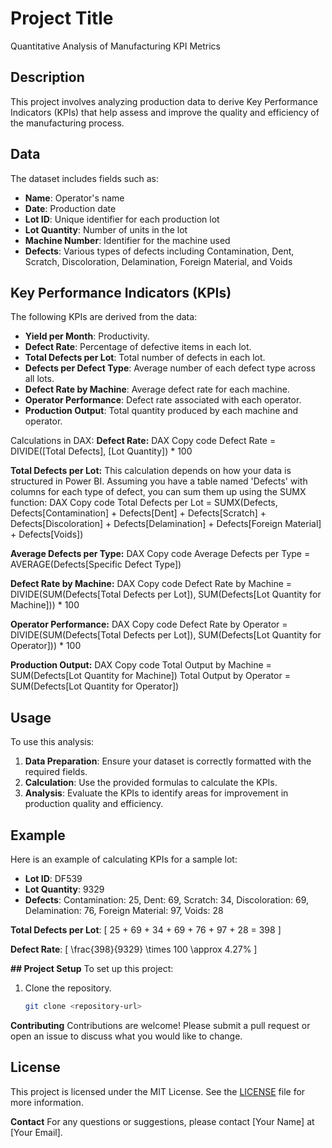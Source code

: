 # Project Title
Quantitative Analysis of Manufacturing KPI Metrics

## Description
This project involves analyzing production data to derive Key Performance Indicators (KPIs) that help assess and improve the quality and efficiency of the manufacturing process.

## Data
The dataset includes fields such as:
- **Name**: Operator's name
- **Date**: Production date
- **Lot ID**: Unique identifier for each production lot
- **Lot Quantity**: Number of units in the lot
- **Machine Number**: Identifier for the machine used
- **Defects**: Various types of defects including Contamination, Dent, Scratch, Discoloration, Delamination, Foreign Material, and Voids

## Key Performance Indicators (KPIs)
The following KPIs are derived from the data:
- **Yield per Month**: Productivity.
- **Defect Rate**: Percentage of defective items in each lot.
- **Total Defects per Lot**: Total number of defects in each lot.
- **Defects per Defect Type**: Average number of each defect type across all lots.
- **Defect Rate by Machine**: Average defect rate for each machine.
- **Operator Performance**: Defect rate associated with each operator.
- **Production Output**: Total quantity produced by each machine and operator.

Calculations in DAX:
**Defect Rate:**
DAX
Copy code
Defect Rate = DIVIDE([Total Defects], [Lot Quantity]) * 100

**Total Defects per Lot:**
This calculation depends on how your data is structured in Power BI. Assuming you have a table named 'Defects' with columns for each type of defect, you can sum them up using the SUMX function:
DAX
Copy code
Total Defects per Lot = SUMX(Defects, Defects[Contamination] + Defects[Dent] + Defects[Scratch] + Defects[Discoloration] + Defects[Delamination] + Defects[Foreign Material] + Defects[Voids])

**Average Defects per Type:**
DAX
Copy code
Average Defects per Type = AVERAGE(Defects[Specific Defect Type])

**Defect Rate by Machine:**
DAX
Copy code
Defect Rate by Machine = DIVIDE(SUM(Defects[Total Defects per Lot]), SUM(Defects[Lot Quantity for Machine])) * 100

**Operator Performance:**
DAX
Copy code
Defect Rate by Operator = DIVIDE(SUM(Defects[Total Defects per Lot]), SUM(Defects[Lot Quantity for Operator])) * 100

**Production Output:**
DAX
Copy code
Total Output by Machine = SUM(Defects[Lot Quantity for Machine])
Total Output by Operator = SUM(Defects[Lot Quantity for Operator])

## Usage
To use this analysis:
1. **Data Preparation**: Ensure your dataset is correctly formatted with the required fields.
2. **Calculation**: Use the provided formulas to calculate the KPIs.
3. **Analysis**: Evaluate the KPIs to identify areas for improvement in production quality and efficiency.

## Example
Here is an example of calculating KPIs for a sample lot:
- **Lot ID**: DF539
- **Lot Quantity**: 9329
- **Defects**: Contamination: 25, Dent: 69, Scratch: 34, Discoloration: 69, Delamination: 76, Foreign Material: 97, Voids: 28

**Total Defects per Lot**:
\[ 25 + 69 + 34 + 69 + 76 + 97 + 28 = 398 \]

**Defect Rate**:
\[ \frac{398}{9329} \times 100 \approx 4.27\% \]



**## Project Setup**
To set up this project:
1. Clone the repository.
   ```bash
   git clone <repository-url>


**Contributing**
Contributions are welcome! Please submit a pull request or open an issue to discuss what you would like to change.

## License
This project is licensed under the MIT License. See the [LICENSE](LICENSE) file for more information.


**Contact**
For any questions or suggestions, please contact [Your Name] at [Your Email].